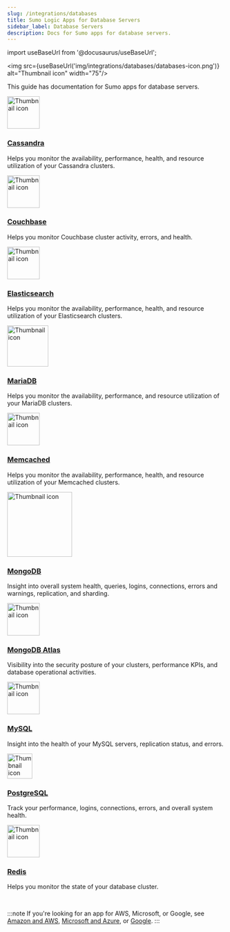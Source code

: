```yaml
---
slug: /integrations/databases
title: Sumo Logic Apps for Database Servers
sidebar_label: Database Servers
description: Docs for Sumo apps for database servers.
---
```



import useBaseUrl from '@docusaurus/useBaseUrl';

<img src={useBaseUrl('img/integrations/databases/databases-icon.png')} alt="Thumbnail icon" width="75"/>

This guide has documentation for Sumo apps for database servers.


<div className="box-wrapper" markdown="1">
<div className="box smallbox1 card">
  <div className="container">
  <img src={useBaseUrl('img/integrations/databases/cassandra.png')} alt="Thumbnail icon" width="75"/>
  <h3><a href="/docs/integrations/databases/cassandra">Cassandra</a></h3>
  <p>Helps you monitor the availability, performance, health, and resource utilization of your Cassandra clusters.</p>
  </div>
</div>
<div className="box smallbox2 card">
  <div className="container">
  <img src={useBaseUrl('img/integrations/databases/couchbase-logo.png')} alt="Thumbnail icon" width="75"/>
  <h3><a href="/docs/integrations/databases/couchbase">Couchbase</a></h3>
  <p>Helps you monitor Couchbase cluster activity, errors, and health.</p>
  </div>
</div>
    <div className="box smallbox3 card">
      <div className="container">
      <img src={useBaseUrl('img/integrations/databases/elasticsearch.png')} alt="Thumbnail icon" width="75"/>
      <h3><a href="/docs/integrations/databases/elasticsearch">Elasticsearch</a></h3>
      <p>Helps you monitor the availability, performance, health, and resource utilization of your Elasticsearch clusters.</p>
      </div>
    </div>
    <div className="box smallbox4 card">
      <div className="container">
      <img src={useBaseUrl('img/integrations/databases/mariadb.png')} alt="Thumbnail icon" width="95"/>
      <h3><a href="/docs/integrations/databases/elasticsearch">MariaDB</a></h3>
      <p>Helps you monitor the availability, performance, and resource utilization of your MariaDB clusters.</p>
      </div>
    </div>
    <div className="box smallbox5 card">
      <div className="container">
      <img src={useBaseUrl('img/integrations/databases/memcached.png')} alt="Thumbnail icon" width="75"/>
      <h3><a href="/docs/integrations/databases/memcached">Memcached</a></h3>
      <p>Helps you monitor the availability, performance, health, and resource utilization of your Memcached clusters.</p>
      </div>
    </div>
    <div className="box smallbox6 card">
      <div className="container">
      <img src={useBaseUrl('img/integrations/databases/mongodb.png')} alt="Thumbnail icon" width="150"/>
      <h3><a href="/docs/integrations/databases/mongodb">MongoDB</a></h3>
      <p>Insight into overall system health, queries, logins, connections, errors and warnings, replication, and sharding.</p>
      </div>
    </div>
    <div className="box smallbox7 card">
      <div className="container">
      <img src={useBaseUrl('img/integrations/databases/mongodbatlas.png')} alt="Thumbnail icon" width="75"/>
      <h3><a href="/docs/integrations/databases/mongodb-atlas">MongoDB Atlas</a></h3>
      <p>Visibility into the security posture of your clusters, performance KPIs, and database operational activities.</p>
      </div>
    </div>
    <div className="box smallbox8 card">
      <div className="container">
      <img src={useBaseUrl('img/integrations/databases/mysql.png')} alt="Thumbnail icon" width="75"/>
      <h3><a href="/docs/integrations/databases/mysql">MySQL</a></h3>
      <p>Insight into the health of your MySQL servers, replication status, and errors.</p>
      </div>
    </div>
    <div className="box smallbox9 card">
      <div className="container">
      <img src={useBaseUrl('img/integrations/databases/postgresql.png')} alt="Thumbnail icon" width="58"/>
      <h3><a href="/docs/integrations/databases/postgresql">PostgreSQL</a></h3>
      <p>Track your performance, logins, connections, errors, and overall system health.</p>
      </div>
    </div>
    <div className="box smallbox10 card">
      <div className="container">
      <img src={useBaseUrl('img/integrations/databases/redis.png')} alt="Thumbnail icon" width="75"/>
      <h3><a href="/docs/integrations/databases/redis/classic-collector">Redis</a></h3>
      <p>Helps you monitor the state of your database cluster.</p>
      </div>
    </div>
  </div>

<br/>

:::note
If you're looking for an app for AWS, Microsoft, or Google, see [Amazon and AWS](/docs/integrations/amazon-aws), [Microsoft and Azure](/docs/integrations/microsoft-azure), or [Google](/docs/integrations/google).
:::
